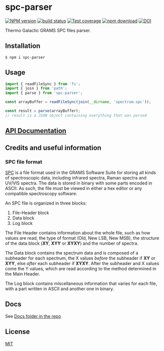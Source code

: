 # spc-parser

[![NPM version][npm-image]][npm-url]
[![build status][ci-image]][ci-url]
[![Test coverage][codecov-image]][codecov-url]
[![npm download][download-image]][download-url]
[![DOI](https://www.zenodo.org/badge/379600570.svg)](https://www.zenodo.org/badge/latestdoi/379600570)

Thermo Galactic GRAMS SPC files parser.

## Installation

`$ npm i spc-parser`

## Usage

```js
import { readFileSync } from 'fs';
import { join } from 'path';
import { parse } from 'spc-parser';

const arrayBuffer = readFileSync(join(__dirname, 'spectrum.spc'));

const result = parse(arrayBuffer);
// result is a JSON object containing everything that was parsed
```

## [API Documentation](https://cheminfo.github.io/spc-parser/)

## Credits and useful information

### SPC file format

[SPC](https://en.wikipedia.org/wiki/SPC_file_format) is a file format used in the GRAMS Software Suite for storing all kinds of spectroscopic data, including infrared spectra, Raman spectra and UV/VIS spectra.
The data is stored in binary with some parts encoded in ASCII. As such, the file must be viewed in either a hex editor or any compatible spectroscopy software.

An SPC file is organized in three blocks:

1. File-Header block
2. Data block
3. Log block

The File Header contains information about the whole file, such as how values are read, the type of format (Old, New LSB, New MSB), the structure of the data block (**XY**, **XYY** or **XYXY**) and the number of spectra.

The Data block contains the spectrum data and is composed of a subheader for each spectrum, the X values _before_ the subheader if **XY** or **XYY**, else _after_ each subheader if **XYXY**. After the subheader and X values come the Y values, which are read according to the method determined in the Main Header.

The Log block contains miscellaneous information that varies for each file, with a part written in ASCII and another one in binary.

## Docs
See [Docs folder in the repo](https://github.com/cheminfo/spc-parser/tree/main/docs)

## License

[MIT](./LICENSE)

[npm-image]: https://img.shields.io/npm/v/spc-parser.svg
[npm-url]: https://www.npmjs.com/package/spc-parser
[ci-image]: https://github.com/cheminfo/spc-parser/workflows/Node.js%20CI/badge.svg?branch=main
[ci-url]: https://github.com/cheminfo/spc-parser/actions?query=workflow%3A%22Node.js+CI%22
[codecov-image]: https://img.shields.io/codecov/c/github/cheminfo/spc-parser.svg
[codecov-url]: https://codecov.io/gh/cheminfo/spc-parser
[download-image]: https://img.shields.io/npm/dm/spc-parser.svg
[download-url]: https://www.npmjs.com/package/spc-parser

